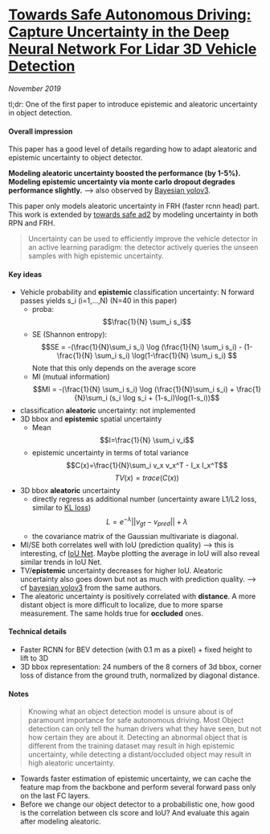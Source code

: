 # [Towards Safe Autonomous Driving: Capture Uncertainty in the Deep Neural Network For Lidar 3D Vehicle Detection](https://arxiv.org/abs/1804.05132)

_November 2019_

tl;dr: One of the first paper to introduce epistemic and aleatoric uncertainty in object detection.

#### Overall impression
This paper has a good level of details regarding how to adapt aleatoric and epistemic uncertainty to object detector. 

**Modeling aleatoric uncertainty boosted the performance (by 1-5%). Modeling epistemic uncertainty via monte carlo dropout degrades performance slightly.** --> also observed by [Bayesian yolov3](bayesian_yolov3.md).

This paper only models aleatoric uncertainty in FRH (faster rcnn head) part. This work is extended by [towards safe ad2](towards_safe_ad2.md) by modeling uncertainty in both RPN and FRH.

> Uncertainty can be used to efficiently improve the vehicle detector in an active learning paradigm: the detector actively queries the unseen samples with high epistemic uncertainty.

#### Key ideas
- Vehicle probability and **epistemic** classification uncertainty: N forward passes yields s_i (i=1,...,N) (N=40 in this paper)
	- proba: $$\frac{1}{N} \sum_i s_i$$
	- SE (Shannon entropy): 
$$SE = -(\frac{1}{N}\sum_i s_i) \log (\frac{1}{N} \sum_i s_i) - (1-\frac{1}{N} \sum_i s_i) \log(1-\frac{1}{N} \sum_i s_i)	 $$
	Note that this only depends on the average score
	- MI (mutual information)
$$MI = -(\frac{1}{N} \sum_i s_i) \log (\frac{1}{N}\sum_i s_i) + \frac{1}{N}\sum_i (s_i \log s_i + (1-s_i)\log(1-s_i))$$
- classification **aleatoric** uncertainty: not implemented
- 3D bbox and **epistemic** spatial uncertainty
	- Mean $$I=\frac{1}{N} \sum_i v_i$$
	- epistemic uncertainty in terms of total variance
$$C(x)=\frac{1}{N}\sum_i v_x v_x^T - I_x I_x^T$$
$$TV(x) = trace(C(x))$$
- 3D bbox **aleatoric** uncertainty
	- directly regress as additional number (uncertainty aware L1/L2 loss, similar to [KL loss](kl_loss.md))
$$L = e^{-\lambda} ||v_{gt} - v_{pred}|| + \lambda$$
	- the covariance matrix of the Gaussian multivariate is diagonal.
- MI/SE both correlates well with IoU (prediction quality) --> this is interesting, cf [IoU Net](iou_net.md). Maybe plotting the average in IoU will also reveal similar trends in IoU Net.
- TV/**epistemic** uncertainty decreases for higher IoU. Aleatoric uncertainty also goes down but not as much with prediction quality. --> cf [bayesian yolov3](bayesian_yolov3.md) from the same authors.
- The aleatoric uncertainty is positively correlated with **distance**. A more distant object is more difficult to localize, due to more sparse measurement. The same holds true for **occluded** ones.

#### Technical details
- Faster RCNN for BEV detection (with 0.1 m as a pixel) + fixed height to lift to 3D
- 3D bbox representation: 24 numbers of the 8 corners of 3d bbox, corner loss of distance from the ground truth, normalized by diagonal distance. 

#### Notes
> Knowing what an object detection model is unsure about is of paramount importance for safe autonomous driving.
> Most Object detection can only tell the human drivers what they have seen, but not how certain they are about it.
> Detecting an abnormal object that is different from the training dataset may result in high epistemic uncertainty, while detecting a distant/occluded object may result in high aleatoric uncertainty.

- Towards faster estimation of epistemic uncertainty, we can cache the feature map from the backbone and perform several forward pass only on the last FC layers. 
- Before we change our object detector to a probabilistic one, how good is the correlation between cls score and IoU? And evaluate this again after modeling aleatoric. 
